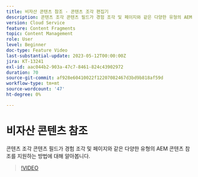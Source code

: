 ```yaml
---
title: 비자산 콘텐츠 참조 - 콘텐츠 조각 편집기
description: 콘텐츠 조각 콘텐츠 필드가 경험 조각 및 페이지와 같은 다양한 유형의 AEM 콘텐츠 참조를 지원하는 방법에 대해 알아봅니다.
version: Cloud Service
feature: Content Fragments
topic: Content Management
role: User
level: Beginner
doc-type: Feature Video
last-substantial-update: 2023-05-12T00:00:00Z
jira: KT-13241
exl-id: aac044b2-903a-47c7-8461-824c43902972
duration: 70
source-git-commit: af928e60410022f12207082467d3bd9b818af59d
workflow-type: tm+mt
source-wordcount: '47'
ht-degree: 0%

---
```


# 비자산 콘텐츠 참조

콘텐츠 조각 콘텐츠 필드가 경험 조각 및 페이지와 같은 다양한 유형의 AEM 콘텐츠 참조를 지원하는 방법에 대해 알아봅니다.

>[!VIDEO](https://video.tv.adobe.com/v/3419313/?learn=on)
